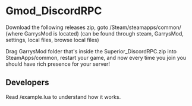 # Gmod_DiscordRPC
Download the following releases zip, goto /Steam/steamapps/common/ (where GarrysMod is located) (can be found through steam, GarrysMod, settings, local files, browse local files)

Drag GarrysMod folder that's inside the Superior_DiscordRPC.zip into SteamApps/common, restart your game, and now every time you join you should have rich presence for your server!

## Developers
Read /example.lua to understand how it works.